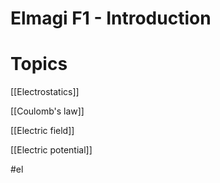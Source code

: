 # Elmagi F1 - Introduction

# Topics

[[Electrostatics]]

[[Coulomb's law]]

[[Electric field]]

[[Electric potential]] 

#el 